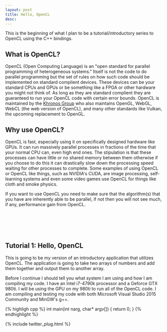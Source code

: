 ```yaml
---
layout: post
title: Hello, OpenCL
desc: 
---
```


This is the beginning of what I plan to be a tutorial/introductory series to OpenCL using the C++ bindings.

What is OpenCL?
---------------

OpenCL (Open Computing Language) is an "open standard for parallel programming of heterogeneous systems." Itself is not the code to do parallel programming but the set of rules on how such code should be implemented on standard complient devices. These devices can be your standard CPUs and GPUs or be something like a FPGA or other hardware you might not think of. As long as they are standard complient they are guaranteed to run your OpenCL code with certain error bounds. OpenCL is maintained by the [Khronos Group](https://www.khronos.org/) who also maintains OpenGL, WebGL, WebCL (the web version of OpenCL), and many other standards like Vulkan, the upcoming replacement to OpenGL.

Why use OpenCL?
---------------

OpenCL is fast, especially using it on specifically designed hardware like GPUs. It can run massively parallel processes in fractions of the time that your normal CPU can, even high end ones. The stipulation is that these processes can have little or no shared memory between them otherwise if you choose to do this it can drastically slow down the processing speed waiting for other processes to complete. Some examples of using OpenCL or OpenCL like things, such as NVIDIA's CUDA, are image processing, self-learning systems and even some video games use OpenCL for things like cloth and smoke physics.


If you want to use OpenCL you need to make sure that the algorithm(s) that you have are inherently able to be parallel, if not then you will not see much, if any, performance gain from OpenCL.

<br/><br/>
<br/><br/>

Tutorial 1: Hello, OpenCL
-------------------------

This is going to be my version of an introductory application that utilizes OpenCL. The application is going to take two arrays of numbers and add them together and output them to another array.

Before I continue I should tell you what system I am using and how I am compiling my code. I have an Intel i7-4790k processor and a Geforce GTX 980ti. I will be using the GPU on my 980ti to run all of the OpenCL code. I am compiling and testing my code with both Microsoft Visual Studio 2015 Community and MinGW's g++.

{% highligh cpp %}
int main(int narg, char* argv[])
{
	return 0;
}
{% endhighlight %}

{% include twitter_plug.html %}